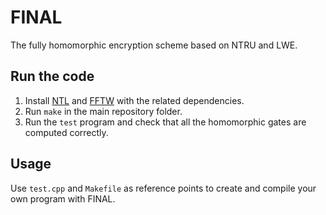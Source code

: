 # FINAL
The fully homomorphic encryption scheme based on NTRU and LWE.

## Run the code

1. Install [NTL](https://libntl.org) and [FFTW](http://www.fftw.org) with the related dependencies.
2. Run `make` in the main repository folder.
3. Run the `test` program and check that all the homomorphic gates are computed correctly. 

## Usage

Use `test.cpp` and `Makefile` as reference points to create and compile your own program with FINAL. 
